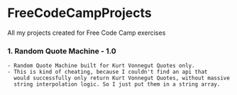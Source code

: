# FreeCodeCampProjects
All my projects created for Free Code Camp exercises

### 1. Random Quote Machine - 1.0
    - Random Quote Machine built for Kurt Vonnegut Quotes only.
    - This is kind of cheating, because I couldn't find an api that 
      would successfully only return Kurt Vonnegut Quotes, without massive
      string interpolation logic. So I just put them in a string array.

